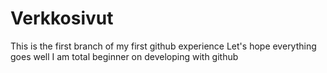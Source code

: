 # Verkkosivut
This is the first branch of my first github experience
Let's hope everything goes well
I am total beginner on developing with github
